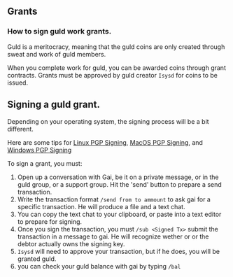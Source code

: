 ## Grants


### How to sign guld work grants.

Guld is a meritocracy, meaning that the guld coins are only created through sweat and work of guld members. 

When you complete work for guld, you can be awarded coins through grant contracts. Grants must be approved by guld creator `Isysd` for coins to be issued.

## Signing a guld grant.

Depending on your operating system, the signing process will be a bit different.

Here are some tips for [Linux PGP Signing](http://guld.chat/2-installation/2-Linux.html), [MacOS PGP Signing](http://guld.chat/2-installation/3-MacOS.html), and [Windows PGP Signing](http://guld.chat/2-installation/4-Windows.html)

To sign a grant, you must:

1. Open up a conversation with Gai, be it on a private message, or in the guld group, or a support group. Hit the 'send' button to prepare a send transaction. 
2. Write the transaction format `/send from to ammount` to ask gai for a specific transaction. He will produce a file and a text chat. 
3. You can copy the text chat to your clipboard, or paste into a text editor to prepare for signing.
4. Once you sign the transaction, you must `/sub <Signed Tx>` submit the transaction in a message to gai. He will recognize wether or or the debtor actually owns the signing key.
5. `Isysd` will need to approve your transaction, but if he does, you will be granted guld.
6. you can check your guld balance with gai by typing `/bal`




